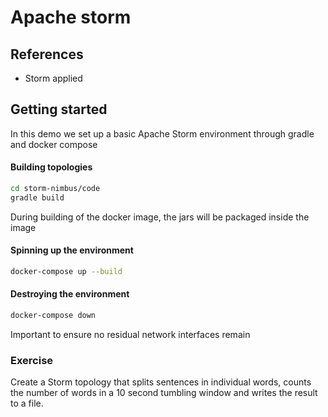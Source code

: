 # Apache storm

## References

- Storm applied

## Getting started
In this demo we set up a basic Apache Storm environment through gradle and docker compose
#### Building topologies
```bash
cd storm-nimbus/code
gradle build
```
During building of the docker image, the jars will be packaged inside the image
#### Spinning up the environment
```bash
docker-compose up --build
```

#### Destroying the environment
```bash
docker-compose down
```
Important to ensure no residual network interfaces remain

### Exercise
Create a Storm topology that splits sentences in individual words, counts the number of words in a 10 second tumbling window and writes the result to a file.
